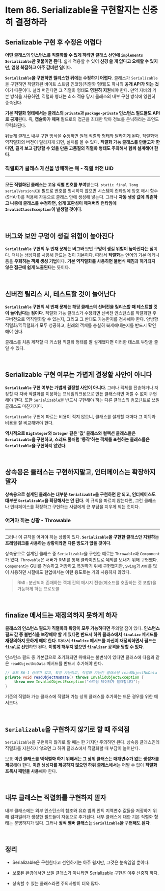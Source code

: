 # Item 86. Serializable을 구현할지는 신중히 결정하라

## Serializable 구현 후 수정은 어렵다

**어떤 클래스의 인스턴스를 직렬화할 수 있게 하려면 클래스 선언에 `implements Serializable`만 덧붙이면 된다**. 쉽게 적용할 수 있어 **신경 쓸 게 없다고 오해할 수 있지만, 엄청 복잡하고 아주 값비싼 일**이다.

**`Serializable`을 구현하면 릴리스한 뒤에는 수정하기 어렵다**. 클래스가 `Serializable`을 구현하면 직렬화된 바이트 스트림 인코딩(직렬화 형태)도 하나의 **공개 API가 되는 것**이기 때문이다. 널리 퍼진다면 그 직렬화 형태도 **영원히 지원**해야 한다. 만약 자바의 기본 방식을 사용하면, 직렬화 형태는 최소 적용 당시 클래스의 내부 구현 방식에 영원히 종속된다.

**기본 직렬화 형태에서는 클래스의 `private`과 `package-private` 인스턴스 필드들도 API로 공개**된다. 즉, **캡슐화가 깨져** 필드로의 접근을 최대한 막아 정보를 은닉하라는 조언도 무력화된다.

뒤늦게 클래스 내부 구현 방식을 수정하면 원래 직렬화 형태와 달라지게 된다. 직렬화와 역직렬화의 버전이 달라지게 되면, 실패를 볼 수 있다. **직렬화 가능 클래스를 만들고자 한다면, 길게 보고 감당할 수 있을 만큼 고품질의 직렬화 형태도 주의해서 함께 설계해야 한다**.

### 직렬화가 클래스 개선을 방해하는 예 - 직렬 버전 UID
---

**모든 직렬화된 클래스는 고유 식별 번호를 부여**받는다. `static final long serialVersionUID` 필드로 번호를 명시하지 않으면 시스템이 런타임에 암호 해시 함수(SHA-1)를 적용해 자동으로 클래스 안에 생성해 넣는다. 그러나 **자동 생성 값에 의존하고 나중에 클래스를 수정하면, 쉽게 호환성이 깨져버려 런타임에 `InvalidClassException`이 발생할 것이다**.

<br>

## 버그와 보안 구멍이 생길 위험이 높아진다

**`Serializable` 구현의 두 번재 문제는 버그와 보안 구멍이 생길 위험이 높아진다는 점**이다. 객체는 생성자를 사용해 만드는 것이 기본이다. 따라서 **직렬화**는 언어의 기본 메커니즘을 **우회하는 객체 생성 기법**이다. **기본 역직렬화를 사용하면 불변식 깨짐과 허가되지 않은 접근에 쉽게 노출된다**는 뜻이다.

<br>

## 신버전 릴리스 시, 테스트할 것이 늘어난다

**`Serializable` 구현의 세 번째 문제는 해당 클래스의 신버전을 릴리스할 때 테스트할 것이 늘어난다는 점이다**. 직렬화 가능 클래스가 수정되면 신버전 인스턴스를 직렬화한 후 구버전으로 역직렬화할 수 있는지, 그리고 그 반대도 가능한지를 검사해야 한다. 양방향 직렬화/역직렬화가 모두 성공하고, 원래의 객체를 충실히 복제해내는지를 반드시 확인해야 한다.

클래스를 처음 제작할 때 커스텀 직렬화 형태를 잘 설계했다면 이러한 테스트 부담을 줄일 수 있다.

<br>

## Serializable 구현 여부는 가볍게 결정할 사안이 아니다

**`Serializable` 구현 여부는 가볍게 결정할 사안이 아니다**. 그러나 객체를 전송하거나 저장할 때 자바 직렬화를 이용하는 프레임워크용으로 만든 클래스라면 어쩔 수 없이 구현해야 한다. 또한 `Serializable`을 반드시 구현해야 하는 다른 클래스의 컴포넌트로 쓰일 클래스도 마찬가지다.

`Serializable` 구현에 따르는 비용이 적지 않으니, 클래스를 설계할 때마다 그 이득과 비용을 잘 비교해봐야 한다.

**역사적으로 `BigInteger`와 `Integer` 같은 '값' 클래스와 컬렉션 클래스들은 `Serializable`을 구현하고, 스레드 풀처럼 '동작'하는 객체를 표현하는 클래스들은 `Serializable`을 구현하지 않았다**.

<br>

## 상속용은 클래스는 구현하지말고, 인터페이스는 확장하지 말자

**상속용으로 설계된 클래스는 대부분 `Serializable`을 구현하면 안 되고, 인터페이스도 대부분 `Serializable`을 확장해서는 안 된다**. 이 규칙을 따르지 않는다면, 그런 클래스나 인터페이스를 확장하고 구현하는 사람에게 큰 부담을 지우게 되는 것이다.

### 어겨야 하는 상황 - Throwable
---

그러나 이 규칙을 어겨야 하는 상황이 있다. **`Serializable`을 구현한 클래스만 지원하는 프레임워크를 사용하는 상황이라면 다른 방도가 없을 것이다**.

상속용으로 설계된 클래스 중 `Serializable`을 구현한 예로는 `Throwable`과 `Component`가 있다. `Throwable`은 서버가 RMI를 통해 클라이언트로 예외를 보내기 위해 구현했다. `Component`는 GUI를 전송하고 저장하고 복원하기 위해 구현했지만, `Swing`과 `AWT`를 많이 사용하던 시절에도 현업에서는 이런 용도로는 거의 사용하지 않았다.

> RMI : 분산되어 존재하는 객체 간의 메시지 전송(메소드를 호출하는 것 포함)을 가능하게 하는 프로토콜

<br>

## finalize 메서드는 재정의하지 못하게 하자

**클래스의 인스턴스 필드가 직렬화와 확장이 모두 가능하다면** 주의할 점이 있다. **인스턴스 필드 값 중 불변식을 보장해야 할 게 있다면 반드시 하위 클래스에서 `finalize` 메서드를 재정의하지 못하게 해야 한다**. 따라서 **`finalize` 메서드를 자신이 재정의하면서 필드는 `final`로 선언**하면 된다. **이렇게 해두지 않으면 `finalizer` 공격을 당할 수 있다**.

인스턴스 필드 중 기본값으로 초기화되면 위배되는 불변식이 있다면 클래스에 다음과 같은 `readObjectNoData` 메서드를 반드시 추가해야 한다.

``` java
// 코드 86-1 상태가 있고, 확장 가능하고, 직렬화 가능한 클래스용 readObjectNoData 메서드
private void readObjectNoData() throws InvalidObjectException {
    throw new InvalidObjectException("스트림 데이터가 필요합니다");
}
```

기존의 직렬화 가능 클래스에 직렬화 가능 상위 클래스를 추가하는 드문 경우를 위한 메서드다.

<br>

## `Serializable`을 구현하지 않기로 할 때 주의점

`Serializable`을 구현하지 않기로 할 때는 한 가지만 주의하면 된다. 상속용 클래스인데 직렬화를 지원하지 않으면 그 하위 클래스에서 직렬화할 때 부담이 늘어난다.

보통 **이런 클래스를 역직렬화 하기 위해서는 그 상위 클래스는 매개변수가 없는 생성자를 제공**해야 한다. **이런 생성자를 제공하지 않으면 하위 클래스에서**는 어쩔 수 없이 **직렬화 프록시 패턴을 사용**해야 한다.

<br>

## 내부 클래스는 직렬화를 구현하지 말자

내부 클래스에는 외부 인스턴스의 참조와 유효 범위 안의 지역변수 값들을 저장하기 위해 컴파일러가 생성한 필드들이 자동으로 추가된다. 내부 클래스에 대한 기본 직렬화 형태는 분명하지가 않다. 그러나 **정적 멤버 클래스는 `Serializable`을 구현해도 된다**.

<br>

## 정리

- Serializable은 구현한다고 선언하기는 아주 쉽지만, 그것은 눈속임일 뿐이다.

- 보호된 환경에서만 쓰일 클래스가 아니라면 Serializable 구현은 아주 신중히 하자.

- 상속할 수 있는 클래스라면 주의사항이 더욱 많다.
